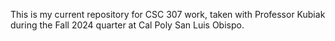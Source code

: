 This is my current repository for CSC 307 work, taken with Professor Kubiak during the Fall 2024 quarter at Cal Poly San Luis Obispo.

